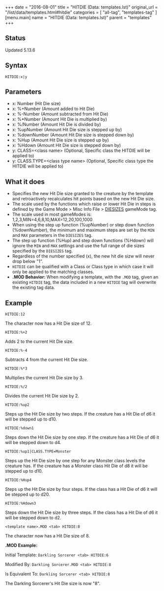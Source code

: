 +++
date = "2016-08-01"
title = "HITDIE (Data: templates.lst)"
original_url = "/list/data/templates.html#hitdie"
categories = [ "all-tag", "templates-tag" ]
[menu.main]
    name = "HITDIE (Data: templates.lst)"
    parent = "templates"
+++

## Status

Updated 5.13.6

## Syntax

`HITDIE:x|y`

## Parameters

-   x: Number (Hit Die size)
-   x: %+Number (Amount added to Hit Die)
-   x: %-Number (Amount subtracted from Hit Die)
-   x: %\*Number (Amount Hit Die is multiplied by)
-   x: %/Number (Amount Hit Die is divided by)
-   x: %upNumber (Amount Hit Die size is stepped up by)
-   x: %downNumber (Amount Hit Die size is stepped
    down by)
-   x: %Hup (Amount Hit Die size is stepped up by)
-   x: %Hdown (Amount Hit Die size is stepped down by)
-   y: CLASS=&lt;class name&gt; (Optional, Specific
    class the HITDIE will be applied to)
-   y: CLASS.TYPE=&lt;class type name&gt; (Optional,
    Specific class type the HITDIE will be applied to)



What it does
------------

-   Specifies the new Hit Die size granted to the creature by the
    template and retroactively recalculates hit points based on the new
    Hit Die size.
-   The scale used by the functions which raise or lower Hit Die in
    steps is defined by the Game Mode &gt; Misc Info File &gt;
    [DIESIZES](/list/system/gamemode-miscinfo/diesizes.html)
    gameMode tag.
-   The scale used in most gameModes is:
    1,2,3,MIN=4,6,8,10,MAX=12,20,100,1000
-   When using the step up function (%upNumber) or step down function
    (%downNumber), the minimum and maximum steps are set by the `MIN`
    and `MAX` parameters in the `DIESIZES` tag.
-   The step up function (%Hup) and step down functions (%Hdown) will
    ignore the `MIN` and `MAX` settings and use the full range of die
    sizes specified by the `DIESIZES` tag.
-   Regardless of the number specified (x), the new hit die sizw will
    never drop below "1".
-   `HITDIE` can be qualified with a Class or Class type in which case
    it will only be applied to the matching classes.
-   **.MOD Behavior:** When modifying a template, with the `.MOD` tag,
    given an existing `HITDIE` tag, the data included in a new `HITDIE`
    tag will overwrite the existing tag data.

Example
-------

`HITDIE:12`

The character now has a Hit Die size of 12.

`HITDIE:%+2`

Adds 2 to the current Hit Die size.

`HITDIE:%-4`

Subtracts 4 from the current Hit Die size.

`HITDIE:%*3`

Multiplies the current Hit Die size by 3.

`HITDIE:%/2`

Divides the current Hit Die size by 2.

`HITDIE:%up2`

Steps up the Hit Die size by two steps. If the creature has a Hit Die of
d6 it will be stepped up to d10.

`HITDIE:%down1`

Steps down the Hit Die size by one step. If the creature has a Hit Die
of d6 it will be stepped down to d4.

`HITDIE:%up1|CLASS.TYPE=Monster`

Steps up the Hit Die size by one step for any Monster class levels the
creature has. If the creature has a Monster class Hit Die of d8 it will
be stepped up to d10.

`HITDIE:%Hup4`

Steps up the Hit Die size by four steps. If the class has a Hit Die of
d6 it will be stepped up to d20.

`HITDIE:%Hdown3`

Steps down the Hit Die size by three steps. If the class has a Hit Die
of d6 it will be stepped down to d2.

`<template name>.MOD <tab> HITDIE:8`

The character now has a Hit Die size of 8.

**.MOD Example:**

Initial Template: `Darkling Sorcerer <tab> HITDIE:6`

Modified By: `Darkling Sorcerer.MOD <tab> HITDIE:8`

Is Equivalent To: `Darkling Sorcerer <tab> HITDIE:8`

The Darkling Sorcerer's Hit Die size is now "8".

